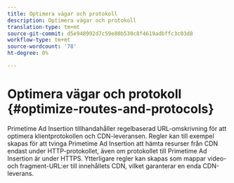 ```yaml
---
title: Optimera vägar och protokoll
description: Optimera vägar och protokoll
translation-type: tm+mt
source-git-commit: d5e948992d7c59e80b530c8f4619adbffc3c03d8
workflow-type: tm+mt
source-wordcount: '78'
ht-degree: 0%

---
```



# Optimera vägar och protokoll {#optimize-routes-and-protocols}

Primetime Ad Insertion tillhandahåller regelbaserad URL-omskrivning för att optimera klientprotokollen och CDN-leveransen.  Regler kan till exempel skapas för att tvinga Primetime Ad Insertion att hämta resurser från CDN endast under HTTP-protokollet, även om protokollet till Primetime Ad Insertion är under HTTPS.  Ytterligare regler kan skapas som mappar video- och fragment-URL:er till innehållets CDN, vilket garanterar en enda CDN-leverans.
